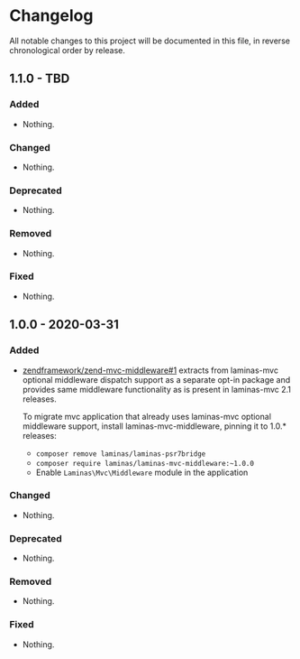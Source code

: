 # Changelog

All notable changes to this project will be documented in this file, in reverse chronological order by release.

## 1.1.0 - TBD

### Added

- Nothing.

### Changed

- Nothing.

### Deprecated

- Nothing.

### Removed

- Nothing.

### Fixed

- Nothing.

## 1.0.0 - 2020-03-31

### Added

- [zendframework/zend-mvc-middleware#1](https://github.com/laminas/laminas-mvc-middleware) extracts from laminas-mvc
  optional middleware dispatch support as a separate opt-in package and
  provides same middleware functionality as is present in laminas-mvc 2.1
  releases.

  To migrate mvc application that already uses laminas-mvc optional middleware support,
  install laminas-mvc-middleware, pinning it to 1.0.* releases:
  - `composer remove laminas/laminas-psr7bridge`
  - `composer require laminas/laminas-mvc-middleware:~1.0.0`
  - Enable `Laminas\Mvc\Middleware` module in the application

### Changed

- Nothing.

### Deprecated

- Nothing.

### Removed

- Nothing.

### Fixed

- Nothing.
